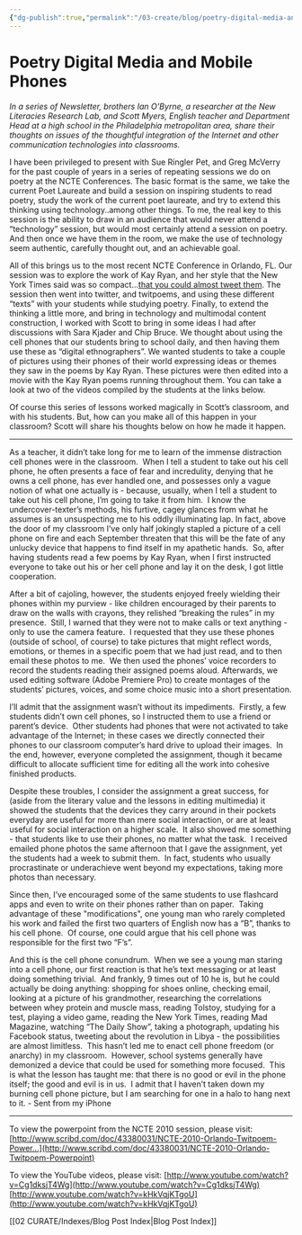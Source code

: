 ```yaml
---
{"dg-publish":true,"permalink":"/03-create/blog/poetry-digital-media-and-mobile-phones/","title":"Poetry, Digital Media, and Mobile Phones","tags":["digital-media","online-content-construction","writing"]}
---
```


# Poetry Digital Media and Mobile Phones

_In a series of Newsletter, brothers Ian O’Byrne, a researcher at the New Literacies Research Lab, and Scott Myers, English teacher and Department Head at a high school in the Philadelphia metropolitan area, share their thoughts on issues of the thoughtful integration of the Internet and other communication technologies into classrooms._

I have been privileged to present with Sue Ringler Pet, and Greg McVerry for the past couple of years in a series of repeating sessions we do on poetry at the NCTE Conferences. The basic format is the same, we take the current Poet Laureate and build a session on inspiring students to read poetry, study the work of the current poet laureate, and try to extend this thinking using technology..among other things. To me, the real key to this session is the ability to draw in an audience that would never attend a “technology” session, but would most certainly attend a session on poetry. And then once we have them in the room, we make the use of technology seem authentic, carefully thought out, and an achievable goal.

All of this brings us to the most recent NCTE Conference in Orlando, FL. Our session was to explore the work of Kay Ryan, and her style that the New York Times said was so compact...[that you could almost tweet them](http://topics.nytimes.com/top/reference/timestopics/people/r/kay_ryan/index.html). The session then went into twitter, and twitpoems, and using these different “texts” with your students while studying poetry. Finally, to extend the thinking a little more, and bring in technology and multimodal content construction, I worked with Scott to bring in some ideas I had after discussions with Sara Kjader and Chip Bruce. We thought about using the cell phones that our students bring to school daily, and then having them use these as “digital ethnographers”. We wanted students to take a couple of pictures using their phones of their world expressing ideas or themes they saw in the poems by Kay Ryan. These pictures were then edited into a movie with the Kay Ryan poems running throughout them. You can take a look at two of the videos compiled by the students at the links below.

Of course this series of lessons worked magically in Scott’s classroom, and with his students. But, how can you make all of this happen in your classroom? Scott will share his thoughts below on how he made it happen.

* * *

As a teacher, it didn’t take long for me to learn of the immense distraction cell phones were in the classroom.  When I tell a student to take out his cell phone, he often presents a face of fear and incredulity, denying that he owns a cell phone, has ever handled one, and possesses only a vague notion of what one actually is - because, usually, when I tell a student to take out his cell phone, I’m going to take it from him.  I know the undercover-texter’s methods, his furtive, cagey glances from what he assumes is an unsuspecting me to his oddly illuminating lap. In fact, above the door of my classroom I’ve only half jokingly stapled a picture of a cell phone on fire and each September threaten that this will be the fate of any unlucky device that happens to find itself in my apathetic hands.  So, after having students read a few poems by Kay Ryan, when I first instructed everyone to take out his or her cell phone and lay it on the desk, I got little cooperation.

After a bit of cajoling, however, the students enjoyed freely wielding their phones within my purview - like children encouraged by their parents to draw on the walls with crayons, they relished “breaking the rules” in my presence.  Still, I warned that they were not to make calls or text anything - only to use the camera feature.  I requested that they use these phones (outside of school, of course) to take pictures that might reflect words, emotions, or themes in a specific poem that we had just read, and to then email these photos to me.  We then used the phones’ voice recorders to record the students reading their assigned poems aloud. Afterwards, we used editing software (Adobe Premiere Pro) to create montages of the students’ pictures, voices, and some choice music into a short presentation.

I’ll admit that the assignment wasn’t without its impediments.  Firstly, a few students didn’t own cell phones, so I instructed them to use a friend or parent’s device.  Other students had phones that were not activated to take advantage of the Internet; in these cases we directly connected their phones to our classroom computer’s hard drive to upload their images.  In the end, however, everyone completed the assignment, though it became difficult to allocate sufficient time for editing all the work into cohesive finished products.

Despite these troubles, I consider the assignment a great success, for (aside from the literary value and the lessons in editing multimedia) it showed the students that the devices they carry around in their pockets everyday are useful for more than mere social interaction, or are at least useful for social interaction on a higher scale.  It also showed me something - that students like to use their phones, no matter what the task.  I received emailed phone photos the same afternoon that I gave the assignment, yet the students had a week to submit them.  In fact, students who usually procrastinate or underachieve went beyond my expectations, taking more photos than necessary.

Since then, I’ve encouraged some of the same students to use flashcard apps and even to write on their phones rather than on paper.  Taking advantage of these "modifications", one young man who rarely completed his work and failed the first two quarters of English now has a “B”, thanks to his cell phone.  Of course, one could argue that his cell phone was responsible for the first two “F’s”.

And this is the cell phone conundrum.  When we see a young man staring into a cell phone, our first reaction is that he’s text messaging or at least doing something trivial.  And frankly, 9 times out of 10 he is, but he could actually be doing anything: shopping for shoes online, checking email, looking at a picture of his grandmother, researching the correlations between whey protein and muscle mass, reading Tolstoy, studying for a test, playing a video game, reading the New York Times, reading Mad Magazine, watching “The Daily Show”, taking a photograph, updating his Facebook status, tweeting about the revolution in Libya - the possibilities are almost limitless.  This hasn’t led me to enact cell phone freedom (or anarchy) in my classroom.  However, school systems generally have demonized a device that could be used for something more focused.  This is what the lesson has taught me: that there is no good or evil in the phone itself; the good and evil is in us.  I admit that I haven’t taken down my burning cell phone picture, but I am searching for one in a halo to hang next to it. - Sent from my iPhone

* * *

To view the powerpoint from the NCTE 2010 session, please visit: [http://www.scribd.com/doc/43380031/NCTE-2010-Orlando-Twitpoem-Power...](http://www.scribd.com/doc/43380031/NCTE-2010-Orlando-Twitpoem-Powerpoint)

To view the YouTube videos, please visit: [http://www.youtube.com/watch?v=Cg1dksjT4Wg](http://www.youtube.com/watch?v=Cg1dksjT4Wg) [http://www.youtube.com/watch?v=kHkVqjKTgoU](http://www.youtube.com/watch?v=kHkVqjKTgoU)

[[02 CURATE/Indexes/Blog Post Index\|Blog Post Index]]